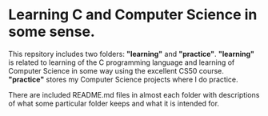 # Learning C and Computer Science in some sense.
This repsitory includes two folders: **"learning"** and **"practice"**. 
**"learning"** is related to learning of the C programming language and learning
    of Computer Science in some way using the excellent CS50 course. 
**"practice"** stores my Computer Science projects where I do practice.

There are included README.md files in almost each folder with descriptions of
what some particular folder keeps and what it is intended for.
